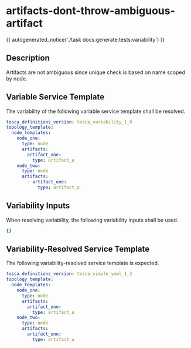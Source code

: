 # artifacts-dont-throw-ambiguous-artifact

{{ autogenerated_notice('./task docs:generate:tests:variability') }}

## Description

Artifacts are not ambiguous since unique check is based on name scoped by node.

## Variable Service Template

The variability of the following variable service template shall be resolved.

```yaml linenums="1"
tosca_definitions_version: tosca_variability_1_0
topology_template:
  node_templates:
    node_one:
      type: node
      artifacts:
        artifact_one:
          type: artifact_a
    node_two:
      type: node
      artifacts:
        - artifact_one:
            type: artifact_a
```

## Variability Inputs

When resolving variability, the following variability inputs shall be used.

```yaml linenums="1"
{}
```



## Variability-Resolved Service Template

The following variability-resolved service template is expected.

```yaml linenums="1"
tosca_definitions_version: tosca_simple_yaml_1_3
topology_template:
  node_templates:
    node_one:
      type: node
      artifacts:
        artifact_one:
          type: artifact_a
    node_two:
      type: node
      artifacts:
        artifact_one:
          type: artifact_a
```

